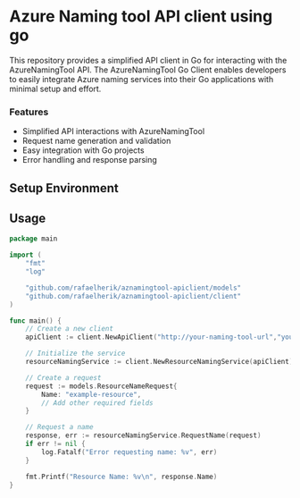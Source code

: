 # Azure Naming tool API client using go

This repository provides a simplified API client in Go for interacting with the AzureNamingTool API. The AzureNamingTool Go Client enables developers to easily integrate Azure naming services into their Go applications with minimal setup and effort.

### Features
- Simplified API interactions with AzureNamingTool
- Request name generation and validation
- Easy integration with Go projects
- Error handling and response parsing

## Setup Environment


## Usage

```go
package main

import (
	"fmt"
	"log"

	"github.com/rafaelherik/aznamingtool-apiclient/models"
	"github.com/rafaelherik/aznamingtool-apiclient/client"
)

func main() {
	// Create a new client
	apiClient := client.NewApiClient("http://your-naming-tool-url","your-api-key")

	// Initialize the service
	resourceNamingService := client.NewResourceNamingService(apiClient)

	// Create a request
	request := models.ResourceNameRequest{
		Name: "example-resource",
		// Add other required fields
	}

	// Request a name
	response, err := resourceNamingService.RequestName(request)
	if err != nil {
		log.Fatalf("Error requesting name: %v", err)
	}

	fmt.Printf("Resource Name: %v\n", response.Name)
}

```